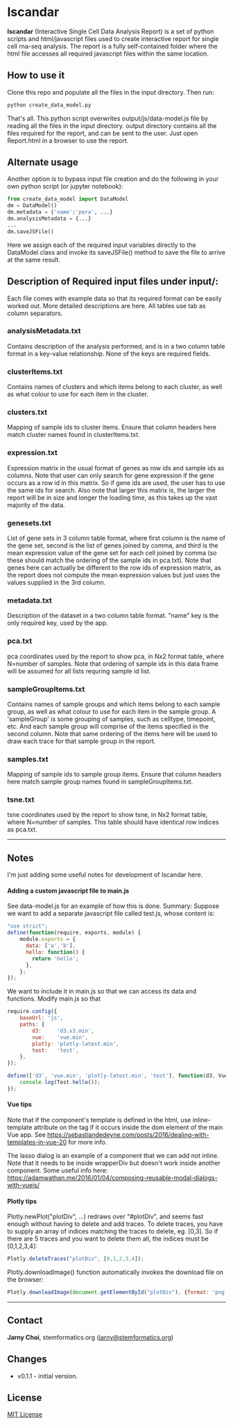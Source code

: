 Iscandar
======
**Iscandar** (Interactive Single Cell Data Analysis Report) is a set of python scripts and html/javascript files used to create interactive report for single cell rna-seq analysis. The report is a fully self-contained folder where the html file accesses all required javascript files within the same location.


## How to use it
Clone this repo and populate all the files in the input directory. Then run:
```bash
python create_data_model.py
```
That's all. This python script overwrites output/js/data-model.js file by reading all the files in the input directory. output directory contains all the files required for the report, and can be sent to the user. Just open Report.html in a browser to use the report.

## Alternate usage
Another option is to bypass input file creation and do the following in your own python script (or jupyter notebook): 
```python
from create_data_model import DataModel
dm = DataModel()
dm.metadata = {'name':'pera', ...}
dm.analysisMetadata = {...}
...
dm.saveJSFile()
```
Here we assign each of the required input variables directly to the DataModel class and invoke its saveJSFile() method to save the file to arrive at the same result.

## Description of Required input files under input/:
Each file comes with example data so that its required format can be easily worked out. More detailed descriptions are here. All tables use tab as column separators.

### analysisMetadata.txt
Contains description of the analysis performed, and is in a two column table format in a key-value relationship. None of the keys are required fields.

### clusterItems.txt
Contains names of clusters and which items belong to each cluster, as well as what colour to use for each item in the cluster.

### clusters.txt
Mapping of sample ids to cluster items. Ensure that column headers here match cluster names found in clusterItems.txt.

### expression.txt
Expression matrix in the usual format of genes as row ids and sample ids as columns. Note that user can only search for gene expression if the gene occurs as a row id in this matrix. So if gene ids are used, the user has to use the same ids for search. Also note that larger this matrix is, the larger the report will be in size and longer the loading time, as this takes up the vast majority of the data.

### genesets.txt
List of gene sets in 3 column table format, where first column is the name of the gene set, second is the list of genes joined by comma, and third is the mean expression value of the gene set for each cell joined by comma (so these should match the ordering of the sample ids in pca.txt). Note that genes here can actually be different to the row ids of expression matrix, as the report does not compute the mean expression values but just uses the values supplied in the 3rd column.

### metadata.txt
Description of the dataset in a two column table format. "name" key is the only required key, used by the app.

### pca.txt
pca coordinates used by the report to show pca, in Nx2 format table, where N=number of samples. Note that ordering of sample ids in this data frame will be assumed for all lists requring sample id list.

### sampleGroupItems.txt
Contains names of sample groups and which items belong to each sample group, as well as what colour to use for each item in the sample group. A 'sampleGroup' is some grouping of samples, such as celltype, timepoint, etc. And each sample group will comprise of the items specified in the second column. Note that same ordering of the items here will be used to draw each trace for that sample group in the report.

### samples.txt
Mapping of sample ids to sample group items. Ensure that column headers here match sample group names found in sampleGroupItems.txt.

### tsne.txt
tsne coordinates used by the report to show tsne, in Nx2 format table, where N=number of samples. This table should have identical row indices as pca.txt.


---

## Notes
I'm just adding some useful notes for development of Iscandar here.

#### Adding a custom javascript file to main.js
See data-model.js for an example of how this is done. Summary:
Suppose we want to add a separate javascript file called test.js, whose content is:

```javascript
"use strict";
define(function(require, exports, module) {
	module.exports = {
	  data: ['a','b'],
	  hello: function() {
		return 'hello';
	  },
	};
});
```

We want to include it in main.js so that we can access its data and functions. Modify main.js so that
```javascript
require.config({
    baseUrl: 'js',
    paths: {
        d3:     'd3.v3.min',
        vue:	'vue.min',
        plotly: 'plotly-latest.min',
        test: 	'test',
    },
});

define(['d3', 'vue.min', 'plotly-latest.min', 'test'], function(d3, Vue, Plotly, Test) {
	console.log(Test.hello());
});
```

#### Vue tips
Note that if the component's template is defined in the html, use inline-template attribute on the tag if it occurs inside the dom element of the main Vue app. 
See https://sebastiandedeyne.com/posts/2016/dealing-with-templates-in-vue-20 for more info.

The lasso dialog is an example of a component that we can add not inline. Note that it needs to be inside wrapperDiv but doesn't work inside another component. Some useful info here: https://adamwathan.me/2016/01/04/composing-reusable-modal-dialogs-with-vuejs/


#### Plotly tips
Plotly.newPlot("plotDiv", ...) redraws over "#plotDiv", and seems fast enough without having to delete and add traces. To delete traces, you have to supply an array of indices matching the traces to delete, eg. [0,3]. So if there are 5 traces and you want to delete them all, the indices must be [0,1,2,3,4]:
```javascript
Plotly.deleteTraces("plotDiv", [0,1,2,3,4]);
```

Plotly.downloadImage() function automatically invokes the download file on the browser:
```javascript
Plotly.downloadImage(document.getElementById("plotDiv"), {format: 'png', width: 1000, height: 700, filename: "myfile"});
```
---

## Contact
**Jarny Choi**, stemformatics.org (jarny@stemformatics.org)

## Changes 
* v0.1.1 - initial version.

## License
[MIT License](LICENSE.txt)

